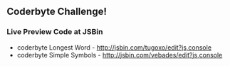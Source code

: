 ## Coderbyte Challenge!
### Live Preview Code at JSBin

- coderbyte Longest Word - http://jsbin.com/tugoxo/edit?js,console
- coderbyte Simple Symbols - http://jsbin.com/vebades/edit?js,console
